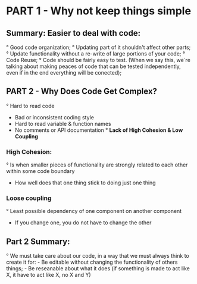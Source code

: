 # PART 1 - Why not keep things simple


## Summary: Easier to deal with code:
 ° Good code organization;
 ° Updating part of it shouldn't affect other parts;
 ° Update functionality without a re-write of large portions of your code;
 ° Code Reuse; 
 ° Code should be fairly easy to test. (When we say this, we´re talking about making peaces of code that can be tested independently, even if in the end everything will be conected);


## PART 2 - Why Does Code Get Complex? 
° Hard to read code
 - Bad or inconsistent coding style
 - Hard to read variable  & function names
 - No comments or API documentation
° **Lack of High Cohesion & Low Coupling** 

### High Cohesion: 
° Is when smaller pieces of functionality are strongly related to each other within some code boundary
 - How well does that one thing stick to doing just one thing 
 

 ### Loose coupling
 ° Least possible dependency of one component on another component
  - If you change one, you do not have to change the other

  ## Part 2 Summary: 
  ° We must take care about our code, in a way that we must always think to create it for: 
    - Be editable without changing the functionality of others things;
    - Be reseanable about what it does (if something is made to act like X, it have to act like X, no X and Y)